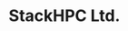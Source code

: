 ---
title: "StackHPC Ltd."
layout: partner
image: "logo-stackhpc.png"
web: "https://www.stackhpc.com/"
twitter: "https://twitter.com/stackhpc/"
linkedin: "https://www.linkedin.com/company/stackhpc-ltd/"
github: "https://github.com/stackhpc"
description: "StackHPC is one of the leading OpenStack consultancies working with research institutions worldwide. Formed in 2016, StackHPC has established a formidable reputation with eminent organisations developing OpenStack for their benefit and enabling OpenStack client teams to support their mission critical operations. StackHPC is a committed member of the Open Infrastructure Foundation and SCS Community.
Our focus is on the Research or Scientific Computing landscape where the demands of high performance computing can place exacting requirements on the underlying configuration of the infrastructure, especially when dealing with the software-defined complexities of modern on-premise cloud infrastructure, together with extending this model to hybrid cloud environments. While Research Computing remains our focus, we also support clients across the industrial, retail and financial sectors who share a similar mission in performance."
offerings:
  installation: "We provide design and installation services based around the deployment of OpenStack infrastructure using Kolla-Ansible and a rigorous release methodology for CI/CD day 1 and day 2 operations. OpenStack systems can range from traditional virtualised infrastructure to large-scale bare metal systems."
  training: "We offer workshops for clients to build up the local skill set, capabilities and confidence in order to help teams tasked with OpenStack administration become effective and self-sustaining as quickly as possible. More details can be found <a href='https://www.stackhpc.com/pages/workshops.html'>here</a>."
  support: "We provide 3rd-level support to our OpenStack and Ceph clients with built-in upgrades to the latest OpenStack releases."
  operations: "We provide extensive Operations workshops with topics including: Step-by-step deployment of an OpenStack control plane into a virtualised lab environment (“A Universe from Nothing”); A deep dive into the control plane to understand how it fits together and how it works; Operations and Site Reliability Engineering (SRE) principles. Best practices for operating cloud infrastructure. Monitoring and logging for OpenStack infrastructure and workloads"
  consulting: "Deployment and support of numerous OpenStack platforms for secure and trusted (e.g Clinical Medicine); Assisting organisations on the migration of HPC workloads to Public and Hybrid Cloud; Performing technical assurance and mitigation strategies for OpenStack deployments"
  other: "Community and Dissemination Activities include Contributions upstream to OpenStack Project Technology Lead activities in OpenStack projects Chairmanship and participation in the <a href='https://wiki.openstack.org/wiki/Scientific_SIG'>OpenStack Scientific SIG</a>"
---